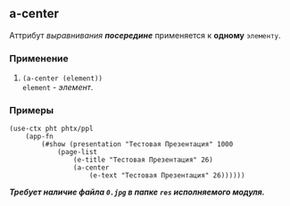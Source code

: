 ## a-center
Аттрибут _выравнивания __посередине___ применяется к __одному__ `элементу`.

### Применение

1. `(a-center (element))`<br>
`element` - _элемент_.

### Примеры

```pihta
(use-ctx pht phtx/ppl
    (app-fn
        (#show (presentation "Тестовая Презентация" 1000
            (page-list
                (e-title "Тестовая Презентация" 26)
                (a-center
                    (e-text "Тестовая Презентация" 26))))))
```

***Требует наличие файла `0.jpg` в папке `res` исполняемого модуля.***